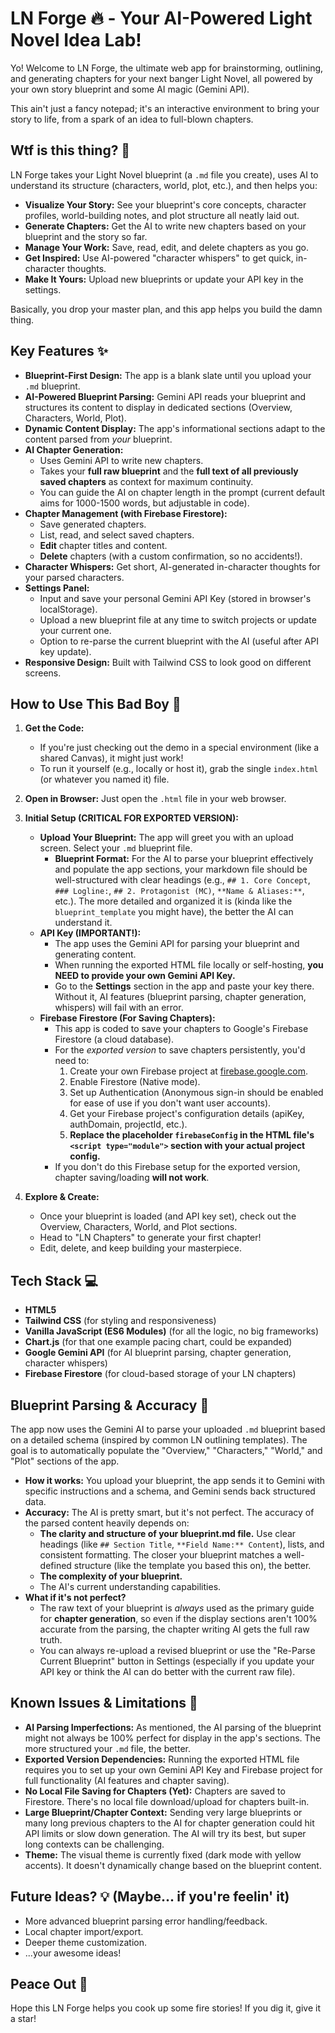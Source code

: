 # LN Forge 🔥 - Your AI-Powered Light Novel Idea Lab!

Yo! Welcome to LN Forge, the ultimate web app for brainstorming, outlining, and generating chapters for your next banger Light Novel, all powered by your own story blueprint and some AI magic (Gemini API).

This ain't just a fancy notepad; it's an interactive environment to bring your story to life, from a spark of an idea to full-blown chapters.

## Wtf is this thing? 🤨

LN Forge takes your Light Novel blueprint (a `.md` file you create), uses AI to understand its structure (characters, world, plot, etc.), and then helps you:

* **Visualize Your Story:** See your blueprint's core concepts, character profiles, world-building notes, and plot structure all neatly laid out.
* **Generate Chapters:** Get the AI to write new chapters based on your blueprint and the story so far.
* **Manage Your Work:** Save, read, edit, and delete chapters as you go.
* **Get Inspired:** Use AI-powered "character whispers" to get quick, in-character thoughts.
* **Make It Yours:** Upload new blueprints or update your API key in the settings.

Basically, you drop your master plan, and this app helps you build the damn thing.

## Key Features ✨

* **Blueprint-First Design:** The app is a blank slate until you upload your `.md` blueprint.
* **AI-Powered Blueprint Parsing:** Gemini API reads your blueprint and structures its content to display in dedicated sections (Overview, Characters, World, Plot).
* **Dynamic Content Display:** The app's informational sections adapt to the content parsed from *your* blueprint.
* **AI Chapter Generation:**
    * Uses Gemini API to write new chapters.
    * Takes your **full raw blueprint** and the **full text of all previously saved chapters** as context for maximum continuity.
    * You can guide the AI on chapter length in the prompt (current default aims for 1000-1500 words, but adjustable in code).
* **Chapter Management (with Firebase Firestore):**
    * Save generated chapters.
    * List, read, and select saved chapters.
    * **Edit** chapter titles and content.
    * **Delete** chapters (with a custom confirmation, so no accidents!).
* **Character Whispers:** Get short, AI-generated in-character thoughts for your parsed characters.
* **Settings Panel:**
    * Input and save your personal Gemini API Key (stored in browser's localStorage).
    * Upload a new blueprint file at any time to switch projects or update your current one.
    * Option to re-parse the current blueprint with the AI (useful after API key update).
* **Responsive Design:** Built with Tailwind CSS to look good on different screens.

## How to Use This Bad Boy 🚀

1.  **Get the Code:**
    * If you're just checking out the demo in a special environment (like a shared Canvas), it might just work!
    * To run it yourself (e.g., locally or host it), grab the single `index.html` (or whatever you named it) file.

2.  **Open in Browser:** Just open the `.html` file in your web browser.

3.  **Initial Setup (CRITICAL FOR EXPORTED VERSION):**
    * **Upload Your Blueprint:** The app will greet you with an upload screen. Select your `.md` blueprint file.
        * **Blueprint Format:** For the AI to parse your blueprint effectively and populate the app sections, your markdown file should be well-structured with clear headings (e.g., `## 1. Core Concept`, `### Logline:`, `## 2. Protagonist (MC)`, `**Name & Aliases:**`, etc.). The more detailed and organized it is (kinda like the `blueprint_template` you might have), the better the AI can understand it.
    * **API Key (IMPORTANT!):**
        * The app uses the Gemini API for parsing your blueprint and generating content.
        * When running the exported HTML file locally or self-hosting, **you NEED to provide your own Gemini API Key.**
        * Go to the **Settings** section in the app and paste your key there. Without it, AI features (blueprint parsing, chapter generation, whispers) will fail with an error.
    * **Firebase Firestore (For Saving Chapters):**
        * This app is coded to save your chapters to Google's Firebase Firestore (a cloud database).
        * For the *exported version* to save chapters persistently, you'd need to:
            1.  Create your own Firebase project at [firebase.google.com](https://firebase.google.com/).
            2.  Enable Firestore (Native mode).
            3.  Set up Authentication (Anonymous sign-in should be enabled for ease of use if you don't want user accounts).
            4.  Get your Firebase project's configuration details (apiKey, authDomain, projectId, etc.).
            5.  **Replace the placeholder `firebaseConfig` in the HTML file's `<script type="module">` section with your actual project config.**
        * If you don't do this Firebase setup for the exported version, chapter saving/loading **will not work**.

4.  **Explore & Create:**
    * Once your blueprint is loaded (and API key set), check out the Overview, Characters, World, and Plot sections.
    * Head to "LN Chapters" to generate your first chapter!
    * Edit, delete, and keep building your masterpiece.

## Tech Stack 💻

* **HTML5**
* **Tailwind CSS** (for styling and responsiveness)
* **Vanilla JavaScript (ES6 Modules)** (for all the logic, no big frameworks)
* **Chart.js** (for that one example pacing chart, could be expanded)
* **Google Gemini API** (for AI blueprint parsing, chapter generation, character whispers)
* **Firebase Firestore** (for cloud-based storage of your LN chapters)

## Blueprint Parsing & Accuracy 🧐

The app now uses the Gemini AI to parse your uploaded `.md` blueprint based on a detailed schema (inspired by common LN outlining templates). The goal is to automatically populate the "Overview," "Characters," "World," and "Plot" sections of the app.

* **How it works:** You upload your blueprint, the app sends it to Gemini with specific instructions and a schema, and Gemini sends back structured data.
* **Accuracy:** The AI is pretty smart, but it's not perfect. The accuracy of the parsed content heavily depends on:
    * **The clarity and structure of your blueprint.md file.** Use clear headings (like `## Section Title`, `**Field Name:** Content`), lists, and consistent formatting. The closer your blueprint matches a well-defined structure (like the template you based this on), the better.
    * **The complexity of your blueprint.**
    * The AI's current understanding capabilities.
* **What if it's not perfect?**
    * The raw text of your blueprint is *always* used as the primary guide for **chapter generation**, so even if the display sections aren't 100% accurate from the parsing, the chapter writing AI gets the full raw truth.
    * You can always re-upload a revised blueprint or use the "Re-Parse Current Blueprint" button in Settings (especially if you update your API key or think the AI can do better with the current raw file).

## Known Issues & Limitations 😬

* **AI Parsing Imperfections:** As mentioned, the AI parsing of the blueprint might not always be 100% perfect for display in the app's sections. The more structured your `.md` file, the better.
* **Exported Version Dependencies:** Running the exported HTML file requires you to set up your own Gemini API Key and Firebase project for full functionality (AI features and chapter saving).
* **No Local File Saving for Chapters (Yet):** Chapters are saved to Firestore. There's no local file download/upload for chapters built-in.
* **Large Blueprint/Chapter Context:** Sending very large blueprints or many long previous chapters to the AI for chapter generation could hit API limits or slow down generation. The AI will try its best, but super long contexts can be challenging.
* **Theme:** The visual theme is currently fixed (dark mode with yellow accents). It doesn't dynamically change based on the blueprint content.

## Future Ideas? 💡 (Maybe... if you're feelin' it)

* More advanced blueprint parsing error handling/feedback.
* Local chapter import/export.
* Deeper theme customization.
* ...your awesome ideas!

## Peace Out 🤘

Hope this LN Forge helps you cook up some fire stories! If you dig it, give it a star!
